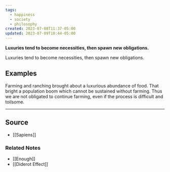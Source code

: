 ```yaml
---
tags:
  - happiness
  - society
  - philosophy
created: 2023-07-08T11:37-05:00
updated: 2023-07-09T10:44-05:00
---
```

**Luxuries tend to become necessities, then spawn new obligations.**

Luxuries tend to become necessities, then spawn new obligations.

## Examples

Farming and ranching brought about a luxurious abundance of food. That bright a population boom which cannot be sustained without farming.  Thus we are not obligated to continue farming, even if the process is difficult and toilsome.

---

## Source
- [[Sapiens]]

### Related Notes
- [[Enough]]
- [[Diderot Effect]]